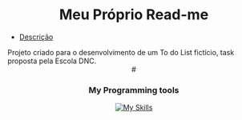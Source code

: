 <h1 align="center">Meu Próprio Read-me</h1>

<ul>
  <a href="#My Programming tools"><li>Descrição</li></a>  
</ul>
Projeto criado para o desenvolvimento de um To do List fictício, task proposta pela Escola DNC.
<div align="center">
#<h3>My Programming tools</h3>
    
  [![My Skills](https://skillicons.dev/icons?i=html,css,js,c,java,postgres,postman,git,github,vscode)](https://skillicons.dev)
  
</div>


